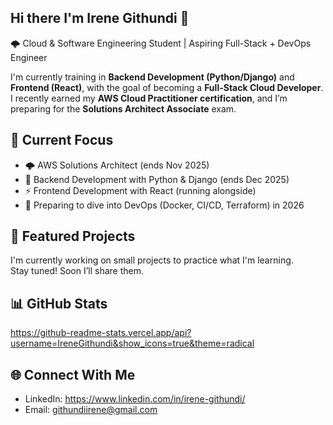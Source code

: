 ## Hi there I'm Irene Githundi 👋
🌩️ Cloud & Software Engineering Student | Aspiring Full-Stack + DevOps Engineer

I'm currently training in **Backend Development (Python/Django)** and **Frontend (React)**, with the goal of becoming a **Full-Stack Cloud Developer**.  
I recently earned my **AWS Cloud Practitioner certification**, and I’m preparing for the **Solutions Architect Associate** exam.
  

## 🔭 Current Focus
- 🌩️ AWS Solutions Architect (ends Nov 2025)
- 🐍 Backend Development with Python & Django (ends Dec 2025)
- ⚡ Frontend Development with React (running alongside)
- 🐳 Preparing to dive into DevOps (Docker, CI/CD, Terraform) in 2026

## 📂 Featured Projects
I'm currently working on small projects to practice what I'm learning.  
Stay tuned! Soon I’ll share them.

## 📊 GitHub Stats
https://github-readme-stats.vercel.app/api?username=IreneGithundi&show_icons=true&theme=radical

## 🌐 Connect With Me
- LinkedIn: https://www.linkedin.com/in/irene-githundi/
- Email: githundiirene@gmail.com



<!--
**IreneGithundi/IreneGithundi** is a ✨ _special_ ✨ repository because its `README.md` (this file) appears on your GitHub profile.

Here are some ideas to get you started:

- 🔭 I’m currently working on ...
- 🌱 I’m currently learning ...
- 👯 I’m looking to collaborate on ...
- 🤔 I’m looking for help with ...
- 💬 Ask me about ...
- 📫 How to reach me: ...
- 😄 Pronouns: ...
- ⚡ Fun fact: ...
-->
